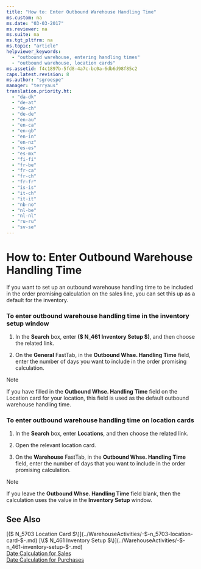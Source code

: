 ```yaml
---
title: "How to: Enter Outbound Warehouse Handling Time"
ms.custom: na
ms.date: "03-03-2017"
ms.reviewer: na
ms.suite: na
ms.tgt_pltfrm: na
ms.topic: "article"
helpviewer_keywords: 
  - "outbound warehouse, entering handling times"
  - "outbound warehouse, location cards"
ms.assetid: f4c1897b-5fd8-4a7c-bc0a-6db6d98f85c2
caps.latest.revision: 8
ms.author: "sgroespe"
manager: "terryaus"
translation.priority.ht: 
  - "da-dk"
  - "de-at"
  - "de-ch"
  - "de-de"
  - "en-au"
  - "en-ca"
  - "en-gb"
  - "en-in"
  - "en-nz"
  - "es-es"
  - "es-mx"
  - "fi-fi"
  - "fr-be"
  - "fr-ca"
  - "fr-ch"
  - "fr-fr"
  - "is-is"
  - "it-ch"
  - "it-it"
  - "nb-no"
  - "nl-be"
  - "nl-nl"
  - "ru-ru"
  - "sv-se"
---
```

# How to: Enter Outbound Warehouse Handling Time
If you want to set up an outbound warehouse handling time to be included in the order promising calculation on the sales line, you can set this up as a default for the inventory.  
  
### To enter outbound warehouse handling time in the inventory setup window  
  
1.  In the **Search** box, enter **\($ N\_461 Inventory Setup $\)**, and then choose the related link.  
  
2.  On the **General** FastTab, in the **Outbound Whse. Handling Time** field, enter the number of days you want to include in the order promising calculation.  
  
> [!NOTE]  
>  If you have filled in the **Outbound Whse. Handling Time** field on the Location card for your location, this field is used as the default outbound warehouse handling time.  
  
### To enter outbound warehouse handling time on location cards  
  
1.  In the **Search** box, enter **Locations**, and then choose the related link.  
  
2.  Open the relevant location card.  
  
3.  On the **Warehouse** FastTab, in the **Outbound Whse. Handling Time** field, enter the number of days that you want to include in the order promising calculation.  
  
> [!NOTE]  
>  If you leave the **Outbound Whse. Handling Time** field blank, then the calculation uses the value in the **Inventory Setup**  window.  
  
## See Also  
 [\($ N\_5703 Location Card $\)](../WarehouseActivities/-$-n_5703-location-card-$-.md)   
 [\($ N\_461 Inventory Setup $\)](../WarehouseActivities/-$-n_461-inventory-setup-$-.md)   
 [Date Calculation for Sales](../Sales/date-calculation-for-sales.md)   
 [Date Calculation for Purchases](../Purchasing/date-calculation-for-purchases.md)